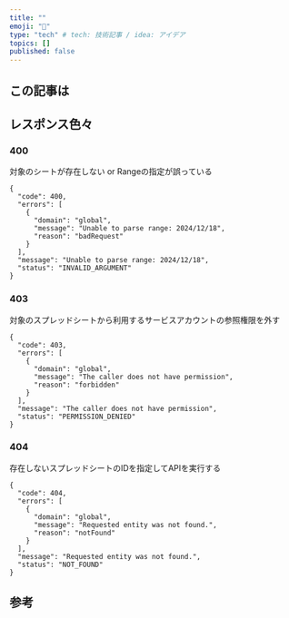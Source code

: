 ```yaml
---
title: ""
emoji: "🐷"
type: "tech" # tech: 技術記事 / idea: アイデア
topics: []
published: false
---
```

## この記事は

## レスポンス色々
### 400
対象のシートが存在しない or Rangeの指定が誤っている
```
{
  "code": 400,
  "errors": [
    {
      "domain": "global",
      "message": "Unable to parse range: 2024/12/18",
      "reason": "badRequest"
    }
  ],
  "message": "Unable to parse range: 2024/12/18",
  "status": "INVALID_ARGUMENT"
}
```
### 403
対象のスプレッドシートから利用するサービスアカウントの参照権限を外す
```
{
  "code": 403,
  "errors": [
    {
      "domain": "global",
      "message": "The caller does not have permission",
      "reason": "forbidden"
    }
  ],
  "message": "The caller does not have permission",
  "status": "PERMISSION_DENIED"
}
```

### 404
存在しないスプレッドシートのIDを指定してAPIを実行する
```
{
  "code": 404,
  "errors": [
    {
      "domain": "global",
      "message": "Requested entity was not found.",
      "reason": "notFound"
    }
  ],
  "message": "Requested entity was not found.",
  "status": "NOT_FOUND"
}
```




## 参考
